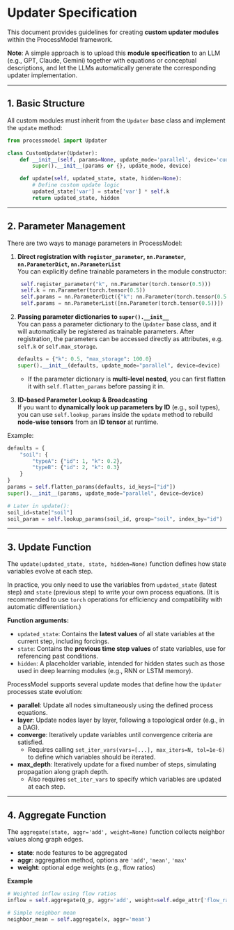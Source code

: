 # Updater Specification

This document provides guidelines for creating **custom updater modules** within the ProcessModel framework. 


**Note**: A simple approach is to upload this **module specification** to an LLM (e.g., GPT, Claude, Gemini) together with equations or conceptual descriptions, and let the LLMs automatically generate the corresponding updater implementation.

---

## 1. Basic Structure
All custom modules must inherit from the `Updater` base class and implement the `update` method:

```python
from processmodel import Updater

class CustomUpdater(Updater):
    def __init__(self, params=None, update_mode='parallel', device='cuda'):
        super().__init__(params or {}, update_mode, device)

    def update(self, updated_state, state, hidden=None):
        # Define custom update logic
        updated_state['var'] = state['var'] * self.k
        return updated_state, hidden
```

---

## 2. Parameter Management

There are two ways to manage parameters in ProcessModel:

1. **Direct registration with `register_parameter`, `nn.Parameter`, `nn.ParameterDict`, `nn.ParameterList`**  
   You can explicitly define trainable parameters in the module constructor:  
   ```python
    self.register_parameter("k", nn.Parameter(torch.tensor(0.5)))
    self.k = nn.Parameter(torch.tensor(0.5))
    self.params = nn.ParameterDict({"k": nn.Parameter(torch.tensor(0.5))})
    self.params = nn.ParameterList([nn.Parameter(torch.tensor(0.5))])
   ```

2. **Passing parameter dictionaries to `super().__init__`**  
   You can pass a parameter dictionary to the `Updater` base class, and it will automatically be registered as trainable parameters. After registration, the parameters can be accessed directly as attributes, e.g. `self.k` or `self.max_storage`. 
   ```python
   defaults = {"k": 0.5, "max_storage": 100.0}
   super().__init__(defaults, update_mode="parallel", device=device)
   ```
    
    - If the parameter dictionary is **multi-level nested**, you can first flatten it with `self.flatten_params` before passing it in.
3. **ID-based Parameter Lookup & Broadcasting**     
   If you want to **dynamically look up parameters by ID** (e.g., soil types), you can use `self.lookup_params` inside the `update` method to rebuild **node-wise tensors** from an **ID tensor** at runtime.

Example:
```python
defaults = {
    "soil": {
        "typeA": {"id": 1, "k": 0.2},
        "typeB": {"id": 2, "k": 0.3}
    }
}
params = self.flatten_params(defaults, id_keys=["id"])
super().__init__(params, update_mode="parallel", device=device)

# Later in update():
soil_id=state["soil"]
soil_param = self.lookup_params(soil_id, group="soil", index_by="id")
```

---

## 3. Update Function

The `update(updated_state, state, hidden=None)` function defines how state variables evolve at each step. 

In practice, you only need to use the variables from `updated_state` (latest step) and `state` (previous step) to write your own process equations. (It is recommended to use `torch` operations for efficiency and compatibility with automatic differentiation.)

**Function arguments:**
- `updated_state`: Contains the **latest values** of all state variables at the current step, including forcings.  
- `state`: Contains the **previous time step values** of state variables, use for referencing past conditions.  
- `hidden`: A placeholder variable, intended for hidden states such as those used in deep learning modules (e.g., RNN or LSTM memory).  

ProcessModel supports several update modes that define how the `Updater` processes state evolution:

- **parallel**: Update all nodes simultaneously using the defined process equations.  
- **layer**: Update nodes layer by layer, following a topological order (e.g., in a DAG).  
- **converge**: Iteratively update variables until convergence criteria are satisfied.  
  - Requires calling `set_iter_vars(vars=[...], max_iters=N, tol=1e-6)` to define which variables should be iterated.  
- **max_depth**: Iteratively update for a fixed number of steps, simulating propagation along graph depth.  
  - Also requires `set_iter_vars` to specify which variables are updated at each step.  

---

## 4. Aggregate Function

The `aggregate(state, aggr='add', weight=None)` function collects neighbor values along graph edges.

- **state**: node features to be aggregated  
- **aggr**: aggregation method, options are `'add'`, `'mean'`, `'max'`  
- **weight**: optional edge weights (e.g., flow ratios)  

**Example**
```python
# Weighted inflow using flow ratios
inflow = self.aggregate(Q_p, aggr='add', weight=self.edge_attr['flow_ratio'])

# Simple neighbor mean
neighbor_mean = self.aggregate(x, aggr='mean')
```



